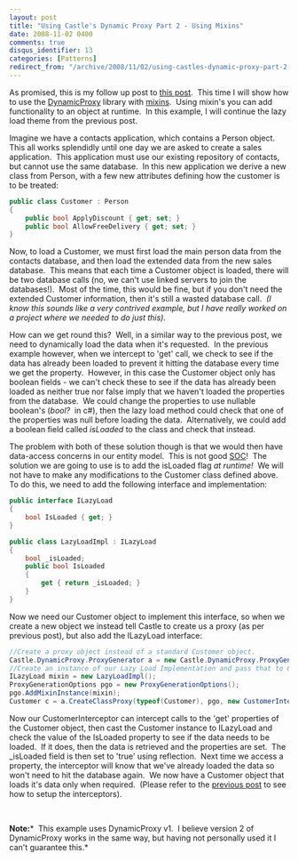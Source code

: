 ```yaml
---
layout: post
title: "Using Castle's Dynamic Proxy Part 2 - Using Mixins"
date: 2008-11-02 0400
comments: true
disqus_identifier: 13
categories: [Patterns]
redirect_from: "/archive/2008/11/02/using-castles-dynamic-proxy-part-2-using-mixins.aspx/"
---
```

As promised, this is my follow up post to [this
post](http://blog.simonlovely.com/archive/2008/09/28/using-castles-dynamic-proxy-to-enable-lazy-loading.aspx "Using Castle's Dynamic Proxy to Enable Lazy Loading"). 
This time I will show how to use the
[DynamicProxy](http://www.castleproject.org/dynamicproxy/index.html)
library with [mixins](http://en.wikipedia.org/wiki/Mixin).  Using
mixin's you can add functionality to an object at runtime.  In this
example, I will continue the lazy load theme from the previous post.

Imagine we have a contacts application, which contains a Person object. 
This all works splendidly until one day we are asked to create a sales
application.  This application must use our existing repository of
contacts, but cannot use the same database.  In this new application we
derive a new class from Person, with a few new attributes defining how
the customer is to be treated:

```csharp
public class Customer : Person
{
    public bool ApplyDiscount { get; set; }
    public bool AllowFreeDelivery { get; set; }
}
```

Now, to load a Customer, we must first load the main person data from
the contacts database, and then load the extended data from the new
sales database.  This means that each time a Customer object is loaded,
there will be two database calls (no, we can't use linked servers to
join the databases!).  Most of the time, this would be fine, but if you
don't need the extended Customer information, then it's still a wasted
database call.  *(I know this sounds like a very contrived example, but
I have really worked on a project where we needed to do just this).*

How can we get round this?  Well, in a similar way to the previous post,
we need to dynamically load the data when it's requested.  In the
previous example however, when we intercept to 'get' call, we check to
see if the data has already been loaded to prevent it hitting the
database every time we get the property.  However, in this case the
Customer object only has boolean fields - we can't check these to see if
the data has already been loaded as neither true nor false imply that we
haven't loaded the properties from the database.  We could change the
properties to use nullable boolean's (*bool?*  in c\#), then the lazy
load method could check that one of the properties was null before
loading the data.  Alternatively, we could add a boolean field called
*isLoaded* to the class and check that instead.

The problem with both of these solution though is that we would then
have data-access concerns in our entity model.  This is not good
[SOC](http://en.wikipedia.org/wiki/Separation_of_concerns)!  The
solution we are going to use is to add the isLoaded flag *at runtime!* 
We will not have to make any modifications to the Customer class defined
above.  To do this, we need to add the following interface and
implementation:

```csharp
public interface ILazyLoad
{
    bool IsLoaded { get; }
}

public class LazyLoadImpl : ILazyLoad
{
    bool _isLoaded;
    public bool IsLoaded
    {
        get { return _isLoaded; }
    }
}
```

Now we need our Customer object to implement this interface, so when we
create a new object we instead tell Castle to create us a proxy (as per
previous post), but also add the ILazyLoad interface:

```csharp
//Create a proxy object instead of a standard Customer object.
Castle.DynamicProxy.ProxyGenerator a = new Castle.DynamicProxy.ProxyGenerator();
//Create an instance of our Lazy Load Implementation and pass that to Castle.
ILazyLoad mixin = new LazyLoadImpl();
ProxyGenerationOptions pgo = new ProxyGenerationOptions();
pgo.AddMixinInstance(mixin);
Customer c = a.CreateClassProxy(typeof(Customer), pgo, new CustomerInterceptor());
```

Now our CustomerInterceptor can intercept calls to the 'get' properties
of the Customer object, then cast the Customer instance to ILazyLoad and
check the value of the IsLoaded property to see if the data needs to be
loaded.  If it does, then the data is retrieved and the properties are
set.  The \_isLoaded field is then set to 'true' using reflection.  Next
time we access a property, the interceptor will know that we've already
loaded the data so won't need to hit the database again.  We now have a
Customer object that loads it's data only when required.  (Please refer
to the [previous
post](http://blog.simonlovely.com/archive/2008/09/28/using-castles-dynamic-proxy-to-enable-lazy-loading.aspx)
to see how to setup the interceptors).

 

**Note:***  This example uses DynamicProxy v1.  I believe version 2 of
DynamicProxy works in the same way, but having not personally used it I
can't guarantee this.*

